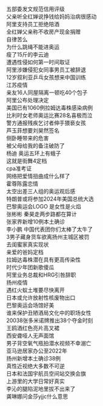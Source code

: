 五部委发文规范信用评级  
父亲听全红婵说挣钱给妈妈治病很感动  
阿里支持员工拒绝陪酒  
全红婵父亲称不收房产现金捐赠  
自律苦么  
为什么跳绳不能进奥运  
瘦了15斤的李云迪  
遭遇性侵如何第一时间取证  
阿里涉嫌侵犯女同事男员工被辞退  
12岁叙利亚乒乓女孩想来中国训练  
江苏疫情  
亲友16人同屋隔离一顿吃40个包子  
阿里公布处理决定  
美国已有1060例拉姆达毒株感染病例  
比利时女老师奥运比赛28名喜极而泣  
警方通报残疾乞讨者伸手猥亵女孩  
芦玉菲想要刘昊然签名  
侧卧睡带来的危害  
被父母给我的备注破防了  
杨迪 奥运五环上有蛾子  
这就是街舞4定档  
cpa准考证  
网络把爱情扭曲成什么样了  
霍尊陈露恋情  
太空出差三人组的奥运观后感  
特朗普或将参加2024年美国总统大选  
巴黎奥运会LOGO 是女性是火焰  
张彬彬 秦昊走两步路都在算计  
张家界新增10例本土确诊  
李小鹏 中国代表团你们太棒了太牛了  
3男子藏身货车欲离扬州主城区被罚  
去闺蜜家真实现状  
亲爱的爸妈定档  
拉姆达毒株潜在具有更高传染性  
时代少年团新歌傻瓜  
阿里业务总裁和HRG引咎辞职  
扬州疫情  
遇红火蚁土堆要尽快离开  
日本或允许放射性核废物出口  
巴黎奥运会场馆好美  
谁来保护丑陋酒局文化中的职场女性  
20038张多米诺牌推出38个夺金时刻  
王鸥酒红色亮片高叉裙  
西安聋哑人无声面馆  
男子背空氧气瓶拍潜水视频不幸溺亡  
亚马逊居家办公至2022年  
扬州新增本土确诊38例  
真性近视绝大多数不可逆  
日本和法国宇航员空间站交换会旗  
上游里的大学日常好真实  
李沁的腿陷泥地里拔不出来了  
龚琳娜问金莎yjjc什么意思  
